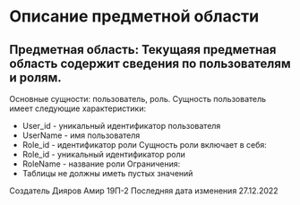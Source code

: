 # Описание предметной области
## Предметная область: Текущаяя предметная область содержит сведения по пользователям и ролям.
Основные сущности: пользователь, роль.
Сущность пользователь имеет следующие характеристики:
- User_id - уникальный идентификатор пользователя
- UserName - имя пользователя
- Role_id - идентификатор роли
Сущность роли включает в себя:
- Role_id - уникальный идентификатор роли
- RoleName - название роли
Ограничения:
- Таблицы не должны иметь пустых значений

Создатель Дияров Амир 19П-2
Последняя дата изменения 27.12.2022
 
